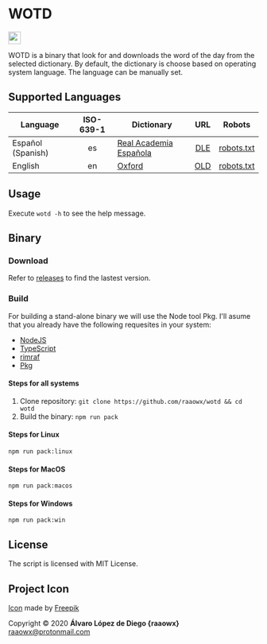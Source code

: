 # WOTD

<img
src="./wotd.png" width="25">

WOTD is a binary that look for and downloads the word of the day from the selected dictionary. By
default, the dictionary is choose based on operating system language. The language can be manually
set.

## Supported Languages

Language|ISO-639-1|Dictionary|URL|Robots
-|:-:|-|:-:|:-:
Español (Spanish)|es|[Real Academia Española](https://www.rae.es)|[DLE](https://dle.rae.es)|[robots.txt](https://dle.rae.es/robots.txt)  
English|en|[Oxford](https://global.oup.com)|[OLD](https://www.oxfordlearnersdictionaries.com)|[robots.txt](https://www.oxfordlearnersdictionaries.com/robots.txt)

## Usage

Execute `wotd -h` to see the help message.

## Binary

### Download

Refer to [releases](https://github.com/raaowx/wotd/releases) to find the lastest version.

### Build

For building a stand-alone binary we will use the Node tool Pkg. I'll asume that you already have the following requesites in your system:

* [NodeJS](https://nodejs.org)
* [TypeScript](https://www.typescriptlang.org)
* [rimraf](https://github.com/isaacs/rimraf)
* [Pkg](https://github.com/zeit/pkg)

#### Steps for all systems

1. Clone repository: `git clone https://github.com/raaowx/wotd && cd wotd`
2. Build the binary: `npm run pack`

#### Steps for Linux

`npm run pack:linux`

#### Steps for MacOS

`npm run pack:macos`

#### Steps for Windows

`npm run pack:win`

## License

The script is licensed with MIT License.

## Project Icon

[Icon](https://www.flaticon.com/free-icon/profanity_1686501) made by [Freepik](https://www.flaticon.com/authors/freepik)

Copyright © 2020 **Álvaro López de Diego {raaowx}** <raaowx@protonmail.com>
